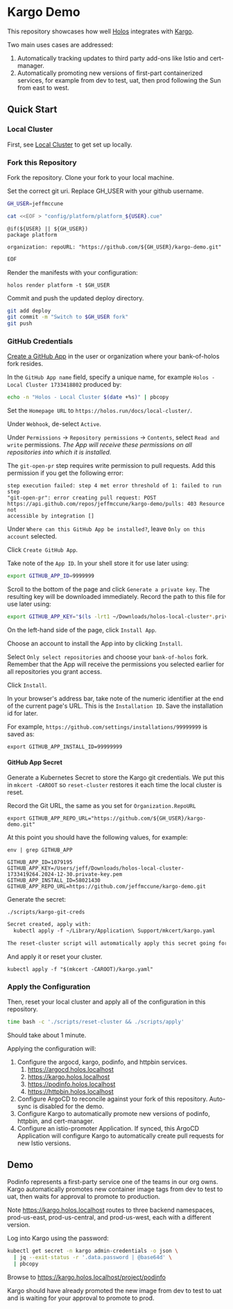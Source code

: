 # Kargo Demo

This repository showcases how well [Holos] integrates with [Kargo].

Two main uses cases are addressed:

1. Automatically tracking updates to third party add-ons like Istio and cert-manager.
2. Automatically promoting new versions of first-part containerized services,
   for example from dev to test, uat, then prod following the Sun from east to
   west.

## Quick Start

### Local Cluster

First, see [Local Cluster] to get set up locally.

### Fork this Repository

Fork the repository.  Clone your fork to your local machine.

Set the correct git uri.  Replace GH_USER with your github username.

```bash
GH_USER=jeffmccune
```

```bash
cat <<EOF > "config/platform/platform_${USER}.cue"
```
```cue
@if(${USER} || ${GH_USER})
package platform

organization: repoURL: "https://github.com/${GH_USER}/kargo-demo.git"
```
```bash
EOF
```

Render the manifests with your configuration:

```
holos render platform -t $GH_USER
```

Commit and push the updated deploy directory.

```bash
git add deploy
git commit -m "Switch to $GH_USER fork"
git push
```

### GitHub Credentials

[Create a GitHub App](https://github.com/settings/apps/new) in the user or
organization where your bank-of-holos fork resides.

In the `GitHub App name` field, specify a unique name, for example `Holos -
Local Cluster 1733418802` produced by:

```bash
echo -n "Holos - Local Cluster $(date +%s)" | pbcopy
```

Set the `Homepage URL` to `https://holos.run/docs/local-cluster/`.

Under `Webhook`, de-select `Active`.

Under `Permissions` → `Repository permissions` → `Contents`, select `Read and
write` permissions.  _The App will receive these permissions on all repositories
into which it is installed._

The `git-open-pr` step requires write permission to pull requests.  Add this
permission if you get the following error:

```
step execution failed: step 4 met error threshold of 1: failed to run step
"git-open-pr": error creating pull request: POST
https://api.github.com/repos/jeffmccune/kargo-demo/pulls: 403 Resource not
accessible by integration []
```

Under `Where can this GitHub App be installed?`, leave `Only on this account`
selected.

Click `Create GitHub App`.

Take note of the `App ID`. In your shell store it for use later using:

```bash
export GITHUB_APP_ID=9999999
```

Scroll to the bottom of the page and click `Generate a private key`. The
resulting key will be downloaded immediately.  Record the path to this file for
use later using:

```bash
export GITHUB_APP_KEY="$(ls -lrt1 ~/Downloads/holos-local-cluster*.private-key.pem | tail -1)"
```

On the left-hand side of the page, click `Install App`.

Choose an account to install the App into by clicking `Install`.

Select `Only select repositories` and choose your `bank-of-holos` fork.
Remember that the App will receive the permissions you selected earlier for all
repositories you grant access.

Click `Install`.

In your browser's address bar, take note of the numeric identifier at the end of
the current page's URL. This is the `Installation ID`.  Save the installation id
for later.

For example, `https://github.com/settings/installations/99999999` is saved as:

```shell
export GITHUB_APP_INSTALL_ID=99999999
```

#### GitHub App Secret

Generate a Kubernetes Secret to store the Kargo git credentials.  We put this in
`mkcert -CAROOT` so `reset-cluster` restores it each time the local cluster is
reset.

Record the Git URL, the same as you set for `Organization.RepoURL`

```shell
export GITHUB_APP_REPO_URL="https://github.com/${GH_USER}/kargo-demo.git"
```

At this point you should have the following values, for example:

```shell
env | grep GITHUB_APP
```

```shell
GITHUB_APP_ID=1079195
GITHUB_APP_KEY=/Users/jeff/Downloads/holos-local-cluster-1733419264.2024-12-30.private-key.pem
GITHUB_APP_INSTALL_ID=58021430
GITHUB_APP_REPO_URL=https://github.com/jeffmccune/kargo-demo.git
```

Generate the secret:

```shell
./scripts/kargo-git-creds
```

```txt
Secret created, apply with:
  kubectl apply -f ~/Library/Application\ Support/mkcert/kargo.yaml

The reset-cluster script will automatically apply this secret going forward.
```

And apply it or reset your cluster.

```shell
kubectl apply -f "$(mkcert -CAROOT)/kargo.yaml"
```

### Apply the Configuration

Then, reset your local cluster and apply all of the configuration in this repository.

```bash
time bash -c './scripts/reset-cluster && ./scripts/apply'
```

Should take about 1 minute.

Applying the configuration will:

1. Configure the argocd, kargo, podinfo, and httpbin services.
   1. https://argocd.holos.localhost
   2. https://kargo.holos.localhost
   3. https://podinfo.holos.localhost
   4. https://httpbin.holos.localhost
2. Configure ArgoCD to reconcile against your fork of this repository.  Auto-sync is disabled for the demo.
3. Configure Kargo to automatically promote new versions of podinfo, httpbin, and cert-manager.
4. Configure an istio-promoter Application.  If synced, this ArgoCD Application will configure Kargo to automatically create pull requests for new Istio versions.

## Demo

Podinfo represents a first-party service one of the teams in our org owns.  Kargo automatically promotes new container image tags from dev to test to uat, then waits for approval to promote to production.

Note https://kargo.holos.localhost routes to three backend namespaces,
prod-us-east, prod-us-central, and prod-us-west, each with a different version.

Log into Kargo using the password:

```bash
kubectl get secret -n kargo admin-credentials -o json \
  | jq --exit-status -r '.data.password | @base64d' \
  | pbcopy
```

Browse to https://kargo.holos.localhost/project/podinfo

Kargo should have already promoted the new image from dev to test to uat and is waiting for your approval to promote to prod.

[Holos]: https://holos.run/docs/overview/
[Kargo]: https://kargo.io/
[Local Cluster]: https://holos.run/docs/local-cluster/
